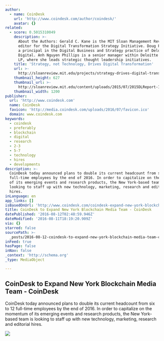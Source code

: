 ```yaml
---
author:
  - name: CoinDesk
    url: 'http://www.coindesk.com/author/coindesk/'
    avatar: {}
related:
  - score: 0.5015310049
    description: >-
      About the Authors: Gerald C. Kane is the MIT Sloan Management Review guest
      editor for the Digital Transformation Strategy Initiative. Doug Palmer is
      a principal in the Digital Business and Strategy practice of Deloitte
      Digital. Anh Nguyen Phillips is a senior manager within Deloitte Services
      LP, where she leads strategic thought leadership initiatives.
    title: 'Strategy, not Technology, Drives Digital Transformation'
    url: >-
      http://sloanreview.mit.edu/projects/strategy-drives-digital-transformation/
    thumbnail_height: 627
    thumbnail_url: >-
      http://sloanreview.mit.edu/content/uploads/2015/07/2015DLReport-1200-1200x627.jpg
    thumbnail_width: 1200
publisher:
  url: 'http://www.coindesk.com'
  name: CoinDesk
  favicon: 'http://media.coindesk.com/uploads/2016/07/favicon.ico'
  domain: www.coindesk.com
keywords:
  - coindesk
  - preferably
  - blockchain
  - digital
  - research
  - 2-3
  - 5-7
  - technology
  - hires
  - developments
description: >-
  CoinDesk today announced plans to double its current headcount from six to 12
  full-time employees by the end of 2016. In order to capitalize on the momentum
  of its emerging events and research products, the New York-based team is
  looking to staff up with new technology, marketing, research and editorial
  hires.
inLanguage: en
app_links: []
isBasedOnUrl: 'http://www.coindesk.com/coindesk-expand-new-york-blockchain-media-team/'
title: CoinDesk to Expand New York Blockchain Media Team - CoinDesk
datePublished: '2016-08-12T02:48:59.946Z'
dateModified: '2016-08-11T18:19:20.909Z'
via: {}
starred: false
sourcePath: >-
  _posts/2016-08-12-coindesk-to-expand-new-york-blockchain-media-team-coindesk.md
inFeed: true
hasPage: false
inNav: false
_context: 'http://schema.org'
_type: MediaObject

---
```

<article style=""><h1>CoinDesk to Expand New York Blockchain Media Team - CoinDesk</h1><p>CoinDesk today announced plans to double its current headcount from six to 12 full-time employees by the end of 2016. In order to capitalize on the momentum of its emerging events and research products, the New York-based team is looking to staff up with new technology, marketing, research and editorial hires.</p><img src="https://media.coindesk.com/uploads/2016/08/Screen-Shot-2016-08-11-at-2.04.48-PM.png" /></article>